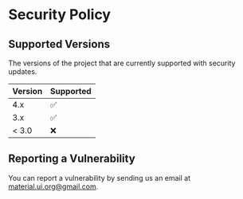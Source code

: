 # Security Policy

## Supported Versions

The versions of the project that are currently supported with security updates.

| Version | Supported          |
| ------- | ------------------ |
| 4.x | :white_check_mark: |
| 3.x | :white_check_mark: |
| < 3.0 | :x: |

## Reporting a Vulnerability

You can report a vulnerability by sending us an email at material.ui.org@gmail.com.
